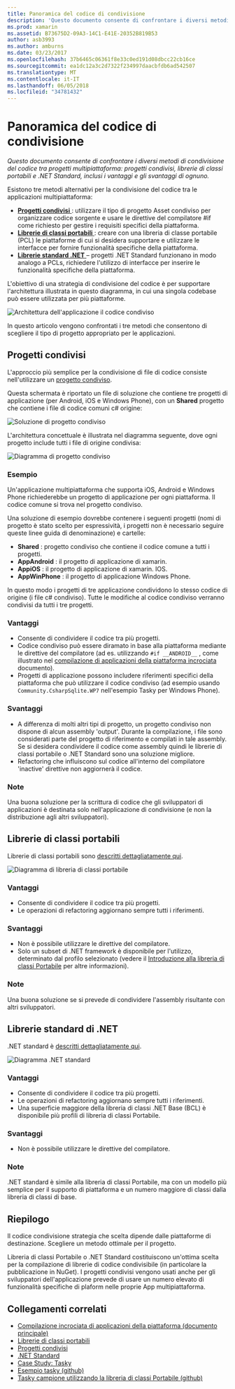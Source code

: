 ```yaml
---
title: Panoramica del codice di condivisione
description: 'Questo documento consente di confrontare i diversi metodi di condivisione del codice tra progetti multipiattaforma: progetti condivisi, librerie di classi portabili e .NET Standard, inclusi i vantaggi e gli svantaggi di ognuno.'
ms.prod: xamarin
ms.assetid: B73675D2-09A3-14C1-E41E-20352B819B53
author: asb3993
ms.author: amburns
ms.date: 03/23/2017
ms.openlocfilehash: 37b6465c06361f8e33c0ed191d08dbcc22cb16ce
ms.sourcegitcommit: ea1dc12a3c2d7322f234997daacbfdb6ad542507
ms.translationtype: MT
ms.contentlocale: it-IT
ms.lasthandoff: 06/05/2018
ms.locfileid: "34781432"
---
```

# <a name="sharing-code-overview"></a>Panoramica del codice di condivisione

_Questo documento consente di confrontare i diversi metodi di condivisione del codice tra progetti multipiattaforma: progetti condivisi, librerie di classi portabili e .NET Standard, inclusi i vantaggi e gli svantaggi di ognuno._

Esistono tre metodi alternativi per la condivisione del codice tra le applicazioni multipiattaforma:

-   [**Progetti condivisi** ](#Shared_Projects) : utilizzare il tipo di progetto Asset condiviso per organizzare codice sorgente e usare le direttive del compilatore #if come richiesto per gestire i requisiti specifici della piattaforma.
-   [**Librerie di classi portabili** ](#Portable_Class_Libraries) : creare con una libreria di classe portabile (PCL) le piattaforme di cui si desidera supportare e utilizzare le interfacce per fornire funzionalità specifiche della piattaforma.
-   [**Librerie standard .NET** ](#Net_Standard) – progetti .NET Standard funzionano in modo analogo a PCLs, richiedere l'utilizzo di interfacce per inserire le funzionalità specifiche della piattaforma.

L'obiettivo di una strategia di condivisione del codice è per supportare l'architettura illustrata in questo diagramma, in cui una singola codebase può essere utilizzata per più piattaforme.

 ![](code-sharing-images/conceptualarchitecture.png "Architettura dell'applicazione il codice condiviso")

In questo articolo vengono confrontati i tre metodi che consentono di scegliere il tipo di progetto appropriato per le applicazioni.

<a name="Shared_Projects" />

## <a name="shared-projects"></a>Progetti condivisi

L'approccio più semplice per la condivisione di file di codice consiste nell'utilizzare un [progetto condiviso](~/cross-platform/app-fundamentals/shared-projects.md).

Questa schermata è riportato un file di soluzione che contiene tre progetti di applicazione (per Android, iOS e Windows Phone), con un **Shared** progetto che contiene i file di codice comuni c# origine:

 ![](code-sharing-images/sharedsolution.png "Soluzione di progetto condiviso")

L'architettura concettuale è illustrata nel diagramma seguente, dove ogni progetto include tutti i file di origine condivisa:

 ![](code-sharing-images/sharedassetproject.png "Diagramma di progetto condiviso")


### <a name="example"></a>Esempio

Un'applicazione multipiattaforma che supporta iOS, Android e Windows Phone richiederebbe un progetto di applicazione per ogni piattaforma. Il codice comune si trova nel progetto condiviso.

Una soluzione di esempio dovrebbe contenere i seguenti progetti (nomi di progetto è stato scelto per espressività, i progetti non è necessario seguire queste linee guida di denominazione) e cartelle:

-   **Shared** : progetto condiviso che contiene il codice comune a tutti i progetti.
-   **AppAndroid** : il progetto di applicazione di xamarin.
-   **AppiOS** : il progetto di applicazione di xamarin. IOS.
-   **AppWinPhone** : il progetto di applicazione Windows Phone.


In questo modo i progetti di tre applicazione condividono lo stesso codice di origine (i file c# condiviso). Tutte le modifiche al codice condiviso verranno condivisi da tutti i tre progetti.


### <a name="benefits"></a>Vantaggi

-  Consente di condividere il codice tra più progetti.
-  Codice condiviso può essere diramato in base alla piattaforma mediante le direttive del compilatore (ad es. utilizzando `#if __ANDROID__` , come illustrato nel [compilazione di applicazioni della piattaforma incrociata](~/cross-platform/app-fundamentals/building-cross-platform-applications/index.md) documento).
-  Progetti di applicazione possono includere riferimenti specifici della piattaforma che può utilizzare il codice condiviso (ad esempio usando `Community.CsharpSqlite.WP7` nell'esempio Tasky per Windows Phone).



### <a name="disadvantages"></a>Svantaggi

-  A differenza di molti altri tipi di progetto, un progetto condiviso non dispone di alcun assembly 'output'. Durante la compilazione, i file sono considerati parte del progetto di riferimento e compilati in tale assembly. Se si desidera condividere il codice come assembly quindi le librerie di classi portabile o .NET Standard sono una soluzione migliore.
-  Refactoring che influiscono sul codice all'interno del compilatore 'inactive' direttive non aggiornerà il codice.


 <a name="Shared_Remarks" />

### <a name="remarks"></a>Note

Una buona soluzione per la scrittura di codice che gli sviluppatori di applicazioni è destinata solo nell'applicazione di condivisione (e non la distribuzione agli altri sviluppatori).

 <a name="Portable_Class_Libraries" />


## <a name="portable-class-libraries"></a>Librerie di classi portabili


Librerie di classi portabili sono [descritti dettagliatamente qui](~/cross-platform/app-fundamentals/pcl.md).

 ![](code-sharing-images/portableclasslibrary.png "Diagramma di libreria di classi portabile")


### <a name="benefits"></a>Vantaggi

-  Consente di condividere il codice tra più progetti.
-  Le operazioni di refactoring aggiornano sempre tutti i riferimenti.


### <a name="disadvantages"></a>Svantaggi

-  Non è possibile utilizzare le direttive del compilatore.
-  Solo un subset di .NET framework è disponibile per l'utilizzo, determinato dal profilo selezionato (vedere il [Introduzione alla libreria di classi Portabile](~/cross-platform/app-fundamentals/pcl.md) per altre informazioni).


### <a name="remarks"></a>Note

Una buona soluzione se si prevede di condividere l'assembly risultante con altri sviluppatori.



<a name="Net_Standard" />

## <a name="net-standard-libraries"></a>Librerie standard di .NET

.NET standard è [descritti dettagliatamente qui](~/cross-platform/app-fundamentals/net-standard.md).

![](code-sharing-images/netstandard.png "Diagramma .NET standard")

### <a name="benefits"></a>Vantaggi

-  Consente di condividere il codice tra più progetti.
-  Le operazioni di refactoring aggiornano sempre tutti i riferimenti.
-  Una superficie maggiore della libreria di classi .NET Base (BCL) è disponibile più profili di libreria di classi Portabile.

### <a name="disadvantages"></a>Svantaggi

 -  Non è possibile utilizzare le direttive del compilatore.

### <a name="remarks"></a>Note

.NET standard è simile alla libreria di classi Portabile, ma con un modello più semplice per il supporto di piattaforma e un numero maggiore di classi dalla libreria di classi di base.



## <a name="summary"></a>Riepilogo

Il codice condivisione strategia che scelta dipende dalle piattaforme di destinazione. Scegliere un metodo ottimale per il progetto.

Libreria di classi Portabile o .NET Standard costituiscono un'ottima scelta per la compilazione di librerie di codice condivisibile (in particolare la pubblicazione in NuGet). I progetti condivisi vengono usati anche per gli sviluppatori dell'applicazione prevede di usare un numero elevato di funzionalità specifiche di plaform nelle proprie App multipiattaforma.


## <a name="related-links"></a>Collegamenti correlati

- [Compilazione incrociata di applicazioni della piattaforma (documento principale)](~/cross-platform/app-fundamentals/building-cross-platform-applications/index.md)
- [Librerie di classi portabili](~/cross-platform/app-fundamentals/pcl.md)
- [Progetti condivisi](~/cross-platform/app-fundamentals/shared-projects.md)
- [.NET Standard](~/cross-platform/app-fundamentals/net-standard.md)
- [Case Study: Tasky](~/cross-platform/app-fundamentals/building-cross-platform-applications/case-study-tasky.md)
- [Esempio tasky (github)](https://github.com/xamarin/mobile-samples/tree/master/Tasky)
- [Tasky campione utilizzando la libreria di classi Portabile (github)](https://github.com/xamarin/mobile-samples/tree/master/TaskyPortable)
